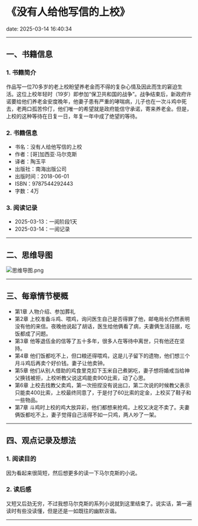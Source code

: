 # 《没有人给他写信的上校》

date: 2025-03-14 16:40:34

---

## 一、书籍信息

### 1. 书籍简介

作品写一位70多岁的老上校盼望养老金而不得的复杂心情及因此而生的窘迫生活。这位上校年轻时（19岁）即参加“保卫共和国的战争”。战争结束后，新政府许诺要给他们养老金安度晚年，他妻子患有严重的哮喘病，儿子也在一次斗鸡中死去，老两口孤苦伶仃，他们唯一的希望就是政府能信守承诺，寄来养老金。但是，上校的这种等待在日复一日，年复一年中成了绝望的等待。

### 2. 书籍信息

- 书名：没有人给他写信的上校
- 作者：[哥]加西亚·马尔克斯
- 译者：陶玉平
- 出版社：南海出版公司
- 出版时间：2018-06-01
- ISBN：9787544292443
- 字数：4万

### 3. 阅读记录

- 2025-03-13：一阅阶段1天
- 2025-03-14：一阅记录

---

## 二、思维导图

![思维导图.png](https://s21.ax1x.com/2025/03/14/pEapxl6.png)

---

## 三、每章情节梗概

- 第1章 人物介绍、参加葬礼
- 第2章 上校准备斗鸡、喂鸡，询问医生自己是否得罪了他，邮电局长仍然表明没有他的来信。夜晚他说起了胡话，医生给他俩看了病，夫妻俩生活拮据，吃饭都成了问题。
- 第3章 他等退伍金的信等了五十多年，很多人在等待中离世，只有他还在坚持。
- 第4章 他们饭都吃不上，但口粮还得喂鸡，这是儿子留下的遗物，他们想三个月斗鸡后再卖个好价钱。妻子让他卖钟。
- 第5章 他们从别人借助的鸡食里克扣下玉米自己煮粥吃，妻子想将婚戒当给神父换钱被拒，上校听教父说这鸡能卖900比索，动了心思。
- 第6章 上校去找教父卖鸡，第一次扭捏没有说出口，第二次说的时候教父表示只能卖400比索，上校最终同意了，于是付了60比索的定金，上校买了鞋子和一些物品。
- 第7章 斗鸡时上校的鸡大放异彩，他们都想来抢鸡，上校又决定不卖了。夫妻俩饭都吃不上，妻子觉得自己活得不如一只鸡，两人吵了一架。

---

## 四、观点记录及想法

### 1. 阅读目的

因为看起来很简短，然后想更多的读一下马尔克斯的小说。

### 2. 读后感

又短又后劲无穷，不过我想马尔克斯的系列小说就到这里结束了。说实话，第一遍读时有些没读懂，但是还是一如既往的幽默诙谐。

---
